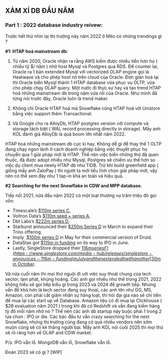 ## XÀM XÍ DB ĐẦU NĂM 


### Part 1 : 2022 database industry reivew:
Trước hết thử nhìn lại thị trường này năm 2022 ở Mẽo có những trendings gì ?

**#1: HTAP hoá mainstream db:**
  
1. Từ năm 2020, Oracle nhận ra rằng AWS kiếm được nhiều tiền hơn họ ( nhiều tỷ $/ năm ) nhờ host Mysql và Postgres qua RDS. Để counter lại, Oracle ra 1 bản extended Mysql với vectorized OLAP engine gọi là Heatwave và cho phép host nó trên cloud của Oracle. Đơn giản hoá lại thì Oracle biến Mysql thành 1 HTAP database vừa phục vụ OLTP, vừa cho phép chạy OLAP query. Một nước đi thực sự hay và tạo trend HTAP hoá những mainstream db trong năm vừa rồi của Oracle. Như mình đã từng nói trước đây, Oracle luôn là trend maker.

2.  Không chỉ Oracle HTAP hoá mà  Snowflake cũng HTAP hoá với Unistore bằng việc support thêm Transactional. 

3. Và Google cho ra AlloyDb, HTAP postgres version với compute và storage tách biệt ( WAL record processing directly in storage). Mấy anh KOL đánh giá AlloyDb là quả boom lớn nhất năm 2022. 

HTAP hoá những mainstream db cực kì hay. Không dễ gì để thay thế 1 OLTP đang chạy ngon lành ở cách doanh nghiệp bằng việc thuyết phục họ chuyển qua 1 giải pháp mới là HTAP. Thế nên việc biến những thứ đã quen thuộc, đã được adopt nhiều như Mysql, Postgres sẽ chiếm ưu thế hơn so việc dụ client mua newly HTAP db như TiDB. Trừ khi build greenfield app ( giống mấy anh ZaloPay ) thì người ta mới liều lĩnh chọn giải pháp mới, vậy nên có thể xem đây như 1 tap-in khá an toàn và hiệu quả. 

**#2 Searching for the next Snowflake in CDW and MPP database.** 

Tiếp nối 2021, nửa đầu năm 2022 có một loạt thương vụ trăm triệu đô gọi vốn:
- Timescale’s [$110m series C](https://www.timescale.com/blog/year-of-the-tiger-110-million-to-build-the-future-of-data-for-developers-worldwide/), 
- Voltron Data’s [$110m seed + series A](https://techcrunch.com/2022/02/17/voltron-data-grabs-110m-to-build-startup-based-on-apache-arrow-project/),
- Dbt Labs’s [$222m series D](https://www.forbes.com/sites/kenrickcai/2022/02/24/dbt-labs-series-d-4-billion-less-than-planned/),
- Starburst announced their [$250m Series D](https://www.starburst.io/blog/starburst-announces-250m-series-d/) in March to expand their Trino offering. 
- Imply  [$100m series D](https://imply.io/blog/imply-raises-100mm-in-series-d-funding/) in May for their commercial version of Druid.
- DataStax got [$115m in funding](https://techcrunch.com/2022/06/15/datastax-proves-its-still-possible-to-raise-nine-figures-at-higher-valuation-in-2022/) on its way to IPO in June. 
- Lastly, SingleStore dropped their [$116m series F](https://www.singlestore.com/media-hub/releases/singlestore-announces-116m-funding) in July and then extended it with another [$30m in October](https://techcrunch.com/2022/10/04/singlestore-raises-30m-more-to-brings-its-database-tech-to-new-customers/).

Và nửa cuối năm thì mọi thứ nguội đi với việc suy thoái chung của tech sector, lạm phát, khủng hoảng. Các anh gọi nhiều như thế trong 2021, 2022 không hiểu sẽ gọi tiếp kiểu gì trong 2023 và 2024 để growth tiếp. Nhưng vấn đề khó hơn là tech sector đang suy thoái, các anh lớn như GG, MS, Amazon, còn phải cắt giảm nhân sự hàng loạt, thì hỏi đại gia nào sẽ chi tiền để mua lại các  start up về Database. Amazon liệu có đi mua lại Clickhouse ( $2B evaluation năm 2021 ) trong khi đã có Redshift và vẫn đang kiếm hàng tỷ đô mỗi năm nhờ nó ? Thế nên các anh db startup này buộc phải 1 trong 2 lựa chọn : IPO or die. Các bác đầu tư vẫn crazy searching for the next Snowflake, nhưng thị trường cũng đang có quá nhiều vendors nên sớm muộn cũng sẽ có kẻ thắng người bại. Mấy anh KOL nói cuối 2025 thì mọi thứ sẽ rõ ràng hơn về OLAP and CDW market. 

P/s: IPO vẫn lỗ. MongoDB vẫn lỗ, Snowflake vẫn lỗ. 

Đoán 2023 sẽ có gì ? [WIP]
